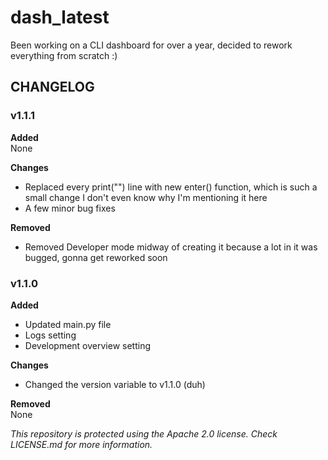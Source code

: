 # dash_latest
Been working on a CLI dashboard for over a year, decided to rework everything from scratch :)

## CHANGELOG

### v1.1.1

**Added** <br/>
None

**Changes** <br/>
- Replaced every print("") line with new enter() function, which is such a small change I don't even know why I'm mentioning it here
- A few minor bug fixes

**Removed** <br/>
- Removed Developer mode midway of creating it because a lot in it was bugged, gonna get reworked soon

### v1.1.0

**Added** <br/>
- Updated main.py file
- Logs setting
- Development overview setting

**Changes** <br/>
- Changed the version variable to v1.1.0 (duh)

**Removed** </br>
None

*This repository is protected using the Apache 2.0 license. Check LICENSE.md for more information.*
